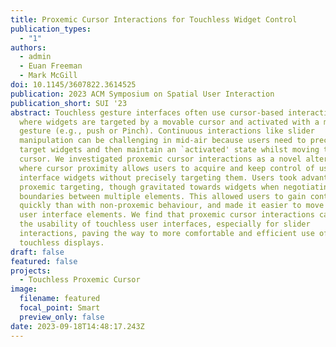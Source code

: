 ```yaml
---
title: Proxemic Cursor Interactions for Touchless Widget Control
publication_types:
  - "1"
authors:
  - admin
  - Euan Freeman
  - Mark McGill
doi: 10.1145/3607822.3614525
publication: 2023 ACM Symposium on Spatial User Interaction
publication_short: SUI '23
abstract: Touchless gesture interfaces often use cursor-based interactions,
  where widgets are targeted by a movable cursor and activated with a mid-air
  gesture (e.g., push or Pinch). Continuous interactions like slider
  manipulation can be challenging in mid-air because users need to precisely
  target widgets and then maintain an `activated' state whilst moving the
  cursor. We investigated proxemic cursor interactions as a novel alternative,
  where cursor proximity allows users to acquire and keep control of user
  interface widgets without precisely targeting them. Users took advantage of
  proxemic targeting, though gravitated towards widgets when negotiating the
  boundaries between multiple elements. This allowed users to gain control more
  quickly than with non-proxemic behaviour, and made it easier to move between
  user interface elements. We find that proxemic cursor interactions can improve
  the usability of touchless user interfaces, especially for slider
  interactions, paving the way to more comfortable and efficient use of
  touchless displays.
draft: false
featured: false
projects:
  - Touchless Proxemic Cursor
image:
  filename: featured
  focal_point: Smart
  preview_only: false
date: 2023-09-18T14:48:17.243Z
---
```

